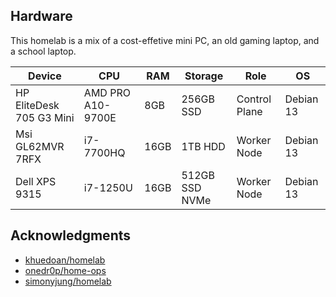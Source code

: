 ## Hardware

This homelab is a mix of a cost-effetive mini PC, an old gaming laptop, and a school laptop.

| Device                   | CPU               | RAM  | Storage        | Role          | OS        |
| ------------------------ | ----------------- | ---- | -------------- | ------------- | --------- |
| HP EliteDesk 705 G3 Mini | AMD PRO A10-9700E | 8GB  | 256GB SSD      | Control Plane | Debian 13 |
| Msi GL62MVR 7RFX         | i7-7700HQ         | 16GB | 1TB HDD        | Worker Node   | Debian 13 |
| Dell XPS 9315            | i7-1250U          | 16GB | 512GB SSD NVMe | Worker Node   | Debian 13 |

## Acknowledgments

- [khuedoan/homelab](https://github.com/khuedoan/homelab)
- [onedr0p/home-ops](https://github.com/onedr0p/home-ops)
- [simonyjung/homelab](https://github.com/simonyjung/homelab)
